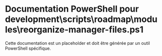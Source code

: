 # Documentation PowerShell pour development\scripts\roadmap\modules\reorganize-manager-files.ps1

Cette documentation est un placeholder et doit être générée par un outil PowerShell spécifique.
